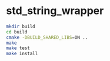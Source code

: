 # std_string_wrapper

```bash
mkdir build
cd build
cmake -DBUILD_SHARED_LIBS=ON ..
make
make test
make install
```
